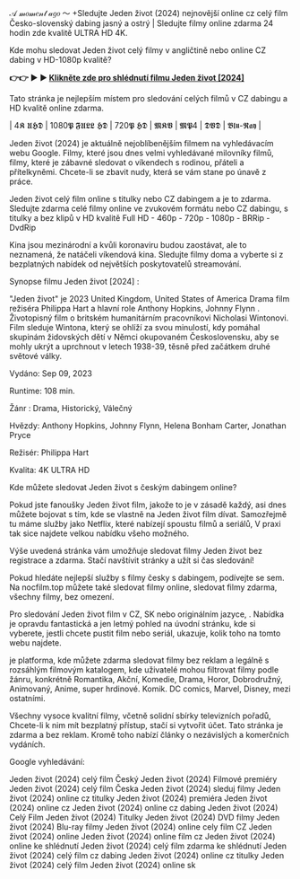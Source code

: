 𝒜 𝓂𝑜𝓂𝑒𝓃𝓉 𝒶𝑔𝑜 ～ +Sledujte Jeden život (2024) nejnovější online cz celý film Česko-slovenský dabing jasný a ostrý | Sledujte filmy online zdarma 24 hodin zde kvalitě ULTRA HD 4K.

Kde mohu sledovat Jeden život celý filmy v angličtině nebo online CZ dabing v HD-1080p kvalitě?

**👉👉 ► ► [Klikněte zde pro shlédnutí filmu Jeden život \[2024\]](https://nocfilm.top/cs/760774/one-life.html)**

Tato stránka je nejlepším místem pro sledování celých filmů v CZ dabingu a HD kvalitě online zdarma.

| 4𝕶 𝖀𝕳𝕯 | 1080𝕻 𝕱𝖀𝕷𝕷 𝕳𝕯 | 720𝕻 𝕳𝕯 | 𝕸𝕶𝖁 | 𝕸𝕻4 | 𝕯𝖁𝕯 | 𝕭𝖑𝖚-𝕽𝖆𝖞 |

Jeden život (2024) je aktuálně nejoblíbenějším filmem na vyhledávacím webu Google. Filmy, které jsou dnes velmi vyhledávané milovníky filmů, filmy, které je zábavné sledovat o víkendech s rodinou, přáteli a přítelkyněmi. Chcete-li se zbavit nudy, která se vám stane po únavě z práce.

Jeden život celý film online s titulky nebo CZ dabingem a je to zdarma. Sledujte zdarma celé filmy online ve zvukovém formátu nebo CZ dabingu, s titulky a bez klipů v HD kvalitě Full HD - 460p - 720p - 1080p - BRRip - DvdRip

Kina jsou mezinárodní a kvůli koronaviru budou zaostávat, ale to neznamená, že natáčeli víkendová kina. Sledujte filmy doma a vyberte si z bezplatných nabídek od největších poskytovatelů streamování.

Synopse filmu Jeden život [2024] :

"Jeden život"  je 2023 United Kingdom, United States of America Drama film režiséra Philippa Hart a hlavní role Anthony Hopkins, Johnny Flynn . Životopisný film o britském humanitárním pracovníkovi Nicholasi Wintonovi. Film sleduje Wintona, který se ohlíží za svou minulostí, kdy pomáhal skupinám židovských dětí v Němci okupovaném Československu, aby se mohly ukrýt a uprchnout v letech 1938-39, těsně před začátkem druhé světové války.

Vydáno: Sep 09, 2023

Runtime: 108 min.

Žánr : Drama, Historický, Válečný

Hvězdy: Anthony Hopkins, Johnny Flynn, Helena Bonham Carter, Jonathan Pryce

Režisér: Philippa Hart

Kvalita: 4K ULTRA HD

Kde můžete sledovat Jeden život s českým dabingem online?

Pokud jste fanoušky Jeden život film, jakože to je v zásadě každý, asi dnes můžete bojovat s tím, kde se vlastně na Jeden život film dívat. Samozřejmě tu máme služby jako Netflix, které nabízejí spoustu filmů a seriálů, V praxi tak sice najdete velkou nabídku všeho možného.

Výše uvedená stránka vám umožňuje sledovat filmy Jeden život bez registrace a zdarma. Stačí navštívit stránky a užít si čas sledování!

Pokud hledáte nejlepší služby s filmy česky s dabingem, podívejte se sem. Na nocfilm.top můžete také sledovat filmy online, sledovat filmy zdarma, všechny filmy, bez omezení.

Pro sledování Jeden život film v CZ, SK nebo originálním jazyce, . Nabídka je opravdu fantastická a jen letmý pohled na úvodní stránku, kde si vyberete, jestli chcete pustit film nebo seriál, ukazuje, kolik toho na tomto webu najdete.

je platforma, kde můžete zdarma sledovat filmy bez reklam a legálně s rozsáhlým filmovým katalogem, kde uživatelé mohou filtrovat filmy podle žánru, konkrétně Romantika, Akční, Komedie, Drama, Horor, Dobrodružný, Animovaný, Anime, super hrdinové. Komik. DC comics, Marvel, Disney, mezi ostatními.

Všechny vysoce kvalitní filmy, včetně solidní sbírky televizních pořadů, Chcete-li k nim mít bezplatný přístup, stačí si vytvořit účet. Tato stránka je zdarma a bez reklam. Kromě toho nabízí články o nezávislých a komerčních vydáních.

Google vyhledávání:

Jeden život (2024) celý film Český
Jeden život (2024) Filmové premiéry
Jeden život (2024) celý film Česka
Jeden život (2024) sleduj filmy
Jeden život (2024) online cz titulky
Jeden život (2024) premiéra
Jeden život (2024) online cz
Jeden život (2024) online cz dabing
Jeden život (2024) Celý Film
Jeden život (2024) Titulky
Jeden život (2024) DVD filmy
Jeden život (2024) Blu-ray filmy
Jeden život (2024) online cely film CZ
Jeden život (2024) online
Jeden život (2024) online film cz
Jeden život (2024) online ke shlédnutí
Jeden život (2024) celý film zdarma ke shlédnutí
Jeden život (2024) celý film cz dabing
Jeden život (2024) online cz titulky
Jeden život (2024) celý film
Jeden život (2024) online sk
